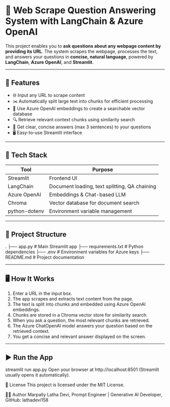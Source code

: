 # 🤖 Web Scrape Question Answering System with LangChain & Azure OpenAI

This project enables you to **ask questions about any webpage content by providing its URL**. The system scrapes the webpage, processes the text, and answers your questions in **concise, natural language**, powered by **LangChain**, **Azure OpenAI**, and **Streamlit**.

---

## 🚀 Features

- 🌐 Input any URL to scrape content  
- ✂️ Automatically split large text into chunks for efficient processing  
- 🧠 Use Azure OpenAI embeddings to create a searchable vector database  
- 🔍 Retrieve relevant context chunks using similarity search  
- 💬 Get clear, concise answers (max 3 sentences) to your questions  
- 🖥️ Easy-to-use Streamlit interface

---

## 🧰 Tech Stack

| Tool                  | Purpose                               |
|-----------------------|-------------------------------------|
| Streamlit             | Frontend UI                         |
| LangChain             | Document loading, text splitting, QA chaining |
| Azure OpenAI          | Embeddings & Chat-based LLM         |
| Chroma                | Vector database for document search |
| python-dotenv         | Environment variable management      |

---

## 📁 Project Structure

.
├── app.py # Main Streamlit app
├── requirements.txt # Python dependencies
├── .env # Environment variables for Azure keys
├── README.md # Project documentation


---

## 🖥️ How It Works

1. Enter a URL in the input box.  
2. The app scrapes and extracts text content from the page.  
3. The text is split into chunks and embedded using Azure OpenAI embeddings.  
4. Chunks are stored in a Chroma vector store for similarity search.  
5. When you ask a question, the most relevant chunks are retrieved.  
6. The Azure ChatOpenAI model answers your question based on the retrieved context.  
7. You get a concise and relevant answer displayed on the screen.

---

## ▶️ Run the App

streamlit run app.py
Open your browser at http://localhost:8501 (Streamlit usually opens it automatically).

📄 License
This project is licensed under the MIT License.

🙋‍♀️ Author
Marpally Latha Devi,
Prompt Engineer | Generative AI Developer,
GitHub: lathadevi158
